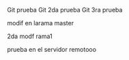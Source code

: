 Git prueba
Git 2da prueba
Git 3ra prueba

modif en larama master



2da modf rama1

prueba en el servidor remotooo